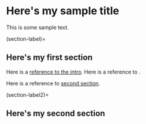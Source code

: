 # Here's my sample title

This is some sample text.

(section-label)=
## Here's my first section

Here is a [reference to the intro](intro.md). Here is a reference to [](section-label).

Here is a reference to [second section](section-label2).

(section-label2)=
## Here's my second section